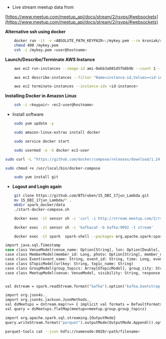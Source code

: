- Live stream meetup data from
  
[https://www.meetup.com/meetup_api/docs/stream/2/rsvps/#websockets](https://www.meetup.com/meetup_api/docs/stream/2/rsvps/#websockets)

**Alternative ssh using docker**

```bash
    docker run -it -v <ABSOLUTE_PATH_KEYPAIR>:/mykey.pem --rm kroniak/ssh-client bash
    chmod 400 /mykey.pem
    ssh -i /mykey.pem <user@hostname>
```

**Launch/Describe/Terminate AWS Instance**

```bash
    aws ec2 run-instances --image-id ami-0ebb3a801d5fb8b9b --count 1 --instance-type m5.xlarge --key-name <keypair> --security-group-ids sg-0e8cb59d207ca3ed3 --subnet-id subnet-0ba219ffbd8c264d2 --associate-public-ip-address
```

```bash
    aws ec2 describe-instances --filter "Name=instance-id,Values=<id-instance>"
```

```bash
    aws ec2 terminate-instances --instance-ids <id-instance>
```

**Installing Docker in Amazon Linux**

```bash
    ssh -i <keypair> <ec2-user@hostname>
```

- Install software

```bash
    sudo yum update -y
```

```bash
    sudo amazon-linux-extras install docker
```

```bash
    sudo service docker start
```

```bash
    sudo usermod -a -G docker ec2-user
```

```bash
sudo curl -L "https://github.com/docker/compose/releases/download/1.24.0/docker-compose-$(uname -s)-$(uname -m)" -o /usr/local/bin/docker-compose
```

```bash
sudo chmod +x /usr/local/bin/docker-compose
```

```bash
    sudo yum install git
```

- **Logout and Login again**

```bash
    git clone https://github.com/BTSruben/15_DBI_17jun_Lambda.git
    mv 15_DBI_17jun_Lambda/* .
    mkdir spark_docker/data
    ./start-docker-compose.sh
```

```bash
    docker exec -it sensor sh -c 'curl -i http://stream.meetup.com/2/rsvps | kafkacat -b kafka:9092 -t stream' &
```

```bash
    docker exec -it sensor sh -c 'kafkacat -b kafka:9092 -t stream'
```

```bash
    docker exec -it spark  spark-shell --packages org.apache.spark:spark-sql-kafka-0-10_2.11:2.4.0,org.apache.kafka:kafka-clients:2.2.0,org.apache.spark:spark-tags_2.11:2.4.0,org.apache.spark:spark-sql_2.11:2.4.0
```

```bash
import java.sql.Timestamp
case class VenueModel(venue_name: Option[String], lon: Option[Double], lat: Option[Double], venue_id: Option[String])
case class MemberModel(member_id: Long, photo: Option[String], member_name: Option[String])
case class Event(event_name: String, event_id: String, time: Long, event_url: Option[String])
case class GTopicModel(urlkey: String, topic_name: String)
case class GroupModel(group_topics: Array[GTopicModel], group_city: String, group_country: String, group_id: Long, group_name: String, group_lon: Double, group_urlname: String, group_state: Option[String], group_lat: Double)
case class MeetupModel(venue: VenueModel, visibility: String, response: String, guests: Long, member: MemberModel, rsvp_id: Long,  mtime: Long, group: GroupModel)


val dstream = spark.readStream.format("kafka").option("kafka.bootstrap.servers", "kafka:9092").option("subscribe", "stream").load().selectExpr("CAST(value AS STRING)").as[String]

import org.json4s._
import org.json4s.jackson.JsonMethods._
val dsMeetups = dstream.map(r=> { implicit val formats = DefaultFormats; parse(r).extract[MeetupModel] } )
val query = dsMeetups.flatMap(meetup=>meetup.group.group_topics)

import org.apache.spark.sql.streaming.{OutputMode}
query.writeStream.format("parquet").outputMode(OutputMode.Append()).option("checkpointLocation", "/tmp").option("path", "hdfs://namenode:8020/spark").start()
```

```bash
parquet-tools cat --json hdfs://namenode:8020/<path/filename>
```
